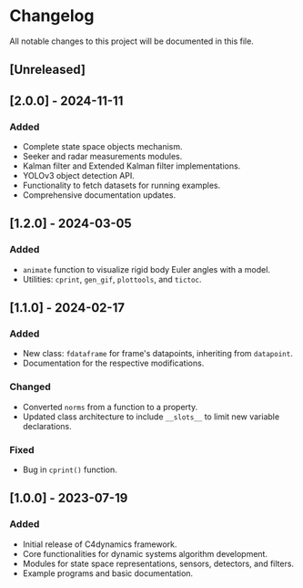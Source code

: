 # Changelog
All notable changes to this project will be documented in this file.

## [Unreleased]

## [2.0.0] - 2024-11-11
### Added
- Complete state space objects mechanism.
- Seeker and radar measurements modules.
- Kalman filter and Extended Kalman filter implementations.
- YOLOv3 object detection API.
- Functionality to fetch datasets for running examples.
- Comprehensive documentation updates.

## [1.2.0] - 2024-03-05
### Added
- `animate` function to visualize rigid body Euler angles with a model.
- Utilities: `cprint`, `gen_gif`, `plottools`, and `tictoc`.

## [1.1.0] - 2024-02-17
### Added
- New class: `fdataframe` for frame's datapoints, inheriting from `datapoint`.
- Documentation for the respective modifications.

### Changed
- Converted `norms` from a function to a property.
- Updated class architecture to include `__slots__` to limit new variable declarations.

### Fixed
- Bug in `cprint()` function.

## [1.0.0] - 2023-07-19
### Added
- Initial release of C4dynamics framework.
- Core functionalities for dynamic systems algorithm development.
- Modules for state space representations, sensors, detectors, and filters.
- Example programs and basic documentation.


